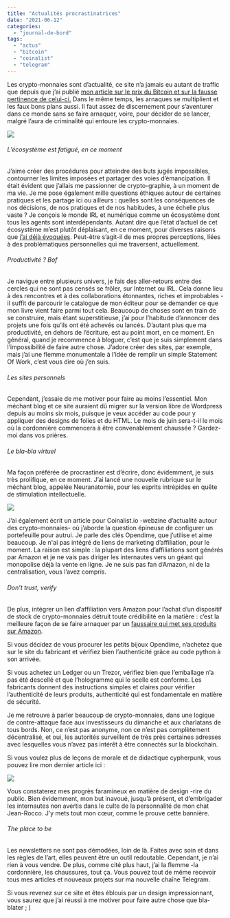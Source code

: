 ```yaml
---
title: "Actualités procrastinatrices"
date: "2021-06-12"
categories: 
  - "journal-de-bord"
tags: 
  - "actus"
  - "bitcoin"
  - "coinalist"
  - "telegram"
---
```


Les crypto-monnaies sont d’actualité, ce site n’a jamais eu autant de traffic que depuis que j’ai publié [mon article sur le prix du Bitcoin et sur la fausse pertinence de celui-ci.](https://juliamarch.com/2021/05/17/le-prix-du-bitcoin/) Dans le même temps, les arnaques se multiplient et les faux bons plans aussi. Il faut assez de discernement pour s’aventurer dans ce monde sans se faire arnaquer, voire, pour décider de se lancer, malgré l’aura de criminalité qui entoure les crypto-monnaies.

![](https://juliamarch.com/wp-content/uploads/2021/06/img_3377.jpg?w=340)

###### L’écosystème est fatigué, en ce moment

J’aime créer des procédures pour atteindre des buts jugés impossibles, contourner les limites imposées et partager des voies d’émancipation. Il était évident que j’allais me passionner de crypto-graphie, à un moment de ma vie. Je me pose également mille questions éthiques autour de certaines pratiques et les partage ici ou ailleurs : quelles sont les conséquences de nos décisions, de nos pratiques et de nos habitudes, à une échelle plus vaste ? Je conçois le monde IRL et numérique comme un écosystème dont tous les agents sont interdépendants. Autant dire que l’état d’actuel de cet écosystème m’est plutôt déplaisant, en ce moment, pour diverses raisons que [j’ai déjà évoquées](https://juliamarch.com/2021/01/11/pourquoi-vous-devriez-bannir-le-pop-up/). Peut-être s’agit-il de mes propres perceptions, liées à des problématiques personnelles qui me traversent, actuellement.

###### Productivité ? Bof

Je navigue entre plusieurs univers, je fais des aller-retours entre des cercles qui ne sont pas censés se frôler, sur Internet ou IRL. Cela donne lieu à des rencontres et à des collaborations étonnantes, riches et improbables -il suffit de parcourir le catalogue de mon éditeur pour se demander ce que mon livre vient faire parmi tout cela. Beaucoup de choses sont en train de se construire, mais étant superstitieuse, j’ai pour l’habitude d’annoncer des projets une fois qu’ils ont été achevés ou lancés. D’autant plus que ma productivité, en dehors de l’écriture, est au point mort, en ce moment. En général, quand je recommence à bloguer, c’est que je suis simplement dans l’impossibilité de faire autre chose. J’adore créer des sites, par exemple, mais j’ai une flemme monumentale à l’idée de remplir un simple Statement Of Work, c’est vous dire où j’en suis.

###### Les sites personnels

Cependant, j’essaie de me motiver pour faire au moins l’essentiel. Mon méchant blog et ce site auraient dû migrer sur la version libre de Wordpress depuis au moins six mois, puisque je veux accéder au code pour y appliquer des designs de folies et du HTML. Le mois de juin sera-t-il le mois où la cordonnière commencera à être convenablement chaussée ? Gardez-moi dans vos prières.

###### Le bla-bla virtuel

Ma façon préférée de procrastiner est d’écrire, donc évidemment, je suis très prolifique, en ce moment. J’ai lancé une nouvelle rubrique sur le méchant blog, appelée Neuranatomie, pour les esprits intrépides en quête de stimulation intellectuelle.

[![](images/0a42a7cf-7915-4ee8-88da-004cb90e8b82-3.png)](https://lafillepassympa.com/2021/06/03/une-rubrique-perchee-et-connectee/)

J’ai également écrit un article pour Coinalist.io -webzine d’actualité autour des crypto-monnaies- où j’aborde la question épineuse de configurer un portefeuille pour autrui. Je parle des clés Opendime, que j’utilise et aime beaucoup. Je n'ai pas intégré de liens de marketing d’affiliation, pour le moment. La raison est simple : la plupart des liens d’affiliations sont générés par Amazon et je ne vais pas diriger les internautes vers un géant qui monopolise déjà la vente en ligne. Je ne suis pas fan d’Amazon, ni de la centralisation, vous l’avez compris.

###### Don’t trust, verify

De plus, intégrer un lien d’affiliation vers Amazon pour l’achat d’un dispositif de stock de crypto-monnaies détruit toute crédibilité en la matière : c’est la meilleure façon de se faire arnaquer par un [faussaire qui met ses produits sur Amazon](https://arstechnica.com/tech-policy/2021/06/amazon-ebay-fight-legislation-that-would-unmask-third-party-sellers/).

Si vous décidez de vous procurer les petits bijoux Opendime, n’achetez que sur le site du fabricant et vérifiez bien l’authenticité grâce au code python à son arrivée.

Si vous achetez un Ledger ou un Trezor, vérifiez bien que l’emballage n’a pas été descellé et que l’hologramme qui le scelle est conforme. Les fabricants donnent des instructions simples et claires pour vérifier l’authenticité de leurs produits, authenticité qui est fondamentale en matière de sécurité.

Je me retrouve à parler beaucoup de crypto-monnaies, dans une logique de contre-attaque face aux investisseurs du dimanche et aux charlatans de tous bords. Non, ce n’est pas anonyme, non ce n’est pas complètement décentralisé, et oui, les autorités surveillent de très près certaines adresses avec lesquelles vous n’avez pas intérêt à être connectés sur la blockchain.

Si vous voulez plus de leçons de morale et de didactique cypherpunk, vous pouvez lire mon dernier article ici :

[![](images/julia-march-blog-3-3.png)](https://www.coinalist.io/comment-offrir-du-bitcoin-opendime/)

Vous constaterez mes progrès faramineux en matière de design -rire du public. Bien évidemment, mon but inavoué, jusqu’à présent, et d’embrigader les internautes non avertis dans le culte de la personnalité de mon chat Jean-Rocco. J’y mets tout mon cœur, comme le prouve cette bannière.

###### The place to be

Les newsletters ne sont pas démodées, loin de là. Faites avec soin et dans les règles de l’art, elles peuvent être un outil redoutable. Cependant, je n’ai rien à vous vendre. De plus, comme cité plus haut, j’ai la flemme -la cordonnière, les chaussures, tout ça. Vous pouvez tout de même recevoir tous mes articles et nouveaux projets sur ma nouvelle chaîne Telegram.

Si vous revenez sur ce site et êtes éblouis par un design impressionnant, vous saurez que j’ai réussi à me motiver pour faire autre chose que bla-blater ; )
